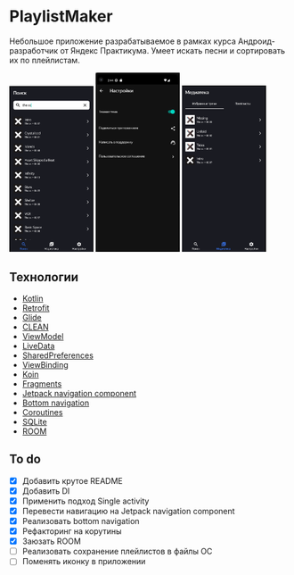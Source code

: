 # PlaylistMaker

Небольшое приложение разрабатываемое в рамках курса Андроид-разработчик от Яндекс Практикума. 
Умеет искать песни и сортировать их по плейлистам. 

<img src="https://github.com/Markamadeos/playlist-maker/blob/main/screenshots/screenshot1.png" width=30% height=30%> <img src="https://github.com/Markamadeos/playlist-maker/blob/main/screenshots/screenshot2.png" width=30% height=30%> <img src="https://github.com/Markamadeos/playlist-maker/blob/main/screenshots/screenshot3.png" width=30% height=30%>

## Технологии
- [Kotlin](https://kotlinlang.org/)
- [Retrofit](https://square.github.io/retrofit/)
- [Glide](https://github.com/bumptech/glide)
- [CLEAN](https://blog.cleancoder.com/uncle-bob/2012/08/13/the-clean-architecture.html)
- [ViewModel](https://developer.android.com/topic/libraries/architecture/viewmodel)
- [LiveData](https://developer.android.com/topic/libraries/architecture/livedata)
- [SharedPreferences](https://developer.android.com/reference/android/content/SharedPreferences)
- [ViewBinding](https://developer.android.com/topic/libraries/view-binding)
- [Koin](https://insert-koin.io/)
- [Fragments](https://developer.android.com/guide/fragments)
- [Jetpack navigation component](https://developer.android.com/guide/navigation)
- [Bottom navigation](https://m2.material.io/components/bottom-navigation/android)
- [Сoroutines](https://kotlinlang.org/docs/coroutines-overview.html)
- [SQLite](https://developer.android.com/training/data-storage/sqlite)
- [ROOM](https://developer.android.com/training/data-storage/room)

## To do
- [x] Добавить крутое README
- [x] Добавить DI
- [x] Применить подход Single activity
- [x] Перевести навигацию на Jetpack navigation component
- [x] Реализовать bottom navigation
- [x] Рефакторинг на корутины
- [x] Заюзать ROOM
- [ ] Реализовать сохранение плейлистов в файлы ОС
- [ ] Поменять иконку в приложении
